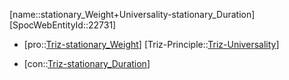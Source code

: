 ﻿---
type: TrizContradiction
aliases:
- stationary_Weight+Universality-stationary_Duration
license: CC BY-SA 4.0
copyright: https://github.com/SpocWeb
IsDeleted: false
IsReadOnly: false
Confidential: public
tags: 
- Triz/Contradiction
---
[name::stationary_Weight+Universality-stationary_Duration]
[SpocWebEntityId::22731]
+ [pro::[Triz-stationary_Weight](tech/Triz/Parameter/Triz-stationary_Weight.md)]
[Triz-Principle::[Triz-Universality](tech/Triz/Principle/Triz-Universality.md)]
- [con::[Triz-stationary_Duration](tech/Triz/Parameter/Triz-stationary_Duration.md)]

